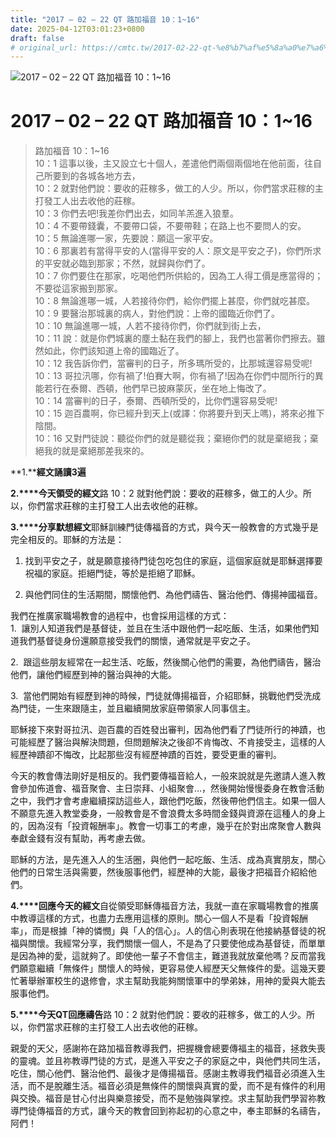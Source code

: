 ```yaml
---
title: "2017 – 02 – 22 QT 路加福音 10：1~16"
date: 2025-04-12T03:01:23+0800
draft: false
# original_url: https://cmtc.tw/2017-02-22-qt-%e8%b7%af%e5%8a%a0%e7%a6%8f%e9%9f%b3-10%ef%bc%9a116
---
```


![2017 – 02 – 22 QT 路加福音 10：1\~16](/images/qt.jpg   "2017 – 02 – 22 QT 路加福音 10：1\~16")

# 2017 – 02 – 22 QT 路加福音 10：1\~16

> 路加福音 10：1\~16  
> 10：1 這事以後，主又設立七十個人，差遣他們兩個兩個地在他前面，往自己所要到的各城各地方去，  
> 10：2 就對他們說：要收的莊稼多，做工的人少。所以，你們當求莊稼的主打發工人出去收他的莊稼。  
> 10：3 你們去吧!我差你們出去，如同羊羔進入狼羣。  
> 10：4 不要帶錢囊，不要帶口袋，不要帶鞋；在路上也不要問人的安。  
> 10：5 無論進哪一家，先要說：願這一家平安。  
> 10：6 那裏若有當得平安的人(當得平安的人：原文是平安之子)，你們所求的平安就必臨到那家；不然，就歸與你們了。  
> 10：7 你們要住在那家，吃喝他們所供給的，因為工人得工價是應當得的；不要從這家搬到那家。  
> 10：8 無論進哪一城，人若接待你們，給你們擺上甚麼，你們就吃甚麼。  
> 10：9 要醫治那城裏的病人，對他們說：上帝的國臨近你們了。  
> 10：10 無論進哪一城，人若不接待你們，你們就到街上去，  
> 10：11 說：就是你們城裏的塵土黏在我們的腳上，我們也當著你們擦去。雖然如此，你們該知道上帝的國臨近了。  
> 10：12 我告訴你們，當審判的日子，所多瑪所受的，比那城還容易受呢!  
> 10：13 哥拉汛哪，你有禍了!伯賽大啊，你有禍了!因為在你們中間所行的異能若行在泰爾、西頓，他們早已披麻蒙灰，坐在地上悔改了。  
> 10：14 當審判的日子，泰爾、西頓所受的，比你們還容易受呢!  
> 10：15 迦百農啊，你已經升到天上(或譯：你將要升到天上嗎)，將來必推下陰間。  
> 10：16 又對門徒說：聽從你們的就是聽從我；棄絕你們的就是棄絕我；棄絕我的就是棄絕那差我來的。

**1.****經文誦讀3遍**

**2.****今天領受的經文**路 10：2 就對他們說：要收的莊稼多，做工的人少。所以，你們當求莊稼的主打發工人出去收他的莊稼。

**3.****分享默想經文**耶穌訓練門徒傳福音的方式，與今天一般教會的方式幾乎是完全相反的。耶穌的方法是：  
1. 找到平安之子，就是願意接待門徒包吃包住的家庭，這個家庭就是耶穌選擇要祝福的家庭。拒絕門徒，等於是拒絕了耶穌。

2. 與他們同住的生活期間，關懷他們、為他們禱告、醫治他們、傳揚神國福音。

我們在推廣家職場教會的過程中，也會採用這樣的方式：  
1.  讓別人知道我們是基督徒，並且在生活中跟他們一起吃飯、生活，如果他們知道我們基督徒身份還願意接受我們的關懷，通常就是平安之子。

2.  跟這些朋友經常在一起生活、吃飯，然後關心他們的需要，為他們禱告，醫治他們，讓他們經歷到神的醫治與神的大能。

3.  當他們開始有經歷到神的時候，門徒就傳揚福音，介紹耶穌，挑戰他們受洗成為門徒，一生來跟隨主，並且繼續開放家庭帶領家人同事信主。

耶穌接下來對哥拉汛、迦百農的百姓發出審判，因為他們看了門徒所行的神蹟，也可能經歷了醫治與解決問題，但問題解決之後卻不肯悔改、不肯接受主，這樣的人經歷神蹟卻不悔改，比起那些沒有經歷神蹟的百姓，要受更重的審判。

今天的教會傳法剛好是相反的。我們要傳福音給人，一般來說就是先邀請人進入教會參加佈道會、福音聚會、主日崇拜、小組聚會…，然後開始慢慢委身在教會活動之中，我們才會考慮繼續探訪這些人，跟他們吃飯，然後帶他們信主。如果一個人不願意先進入教堂委身，一般教會是不會浪費太多時間金錢與資源在這種人的身上的，因為沒有「投資報酬率」。教會一切事工的考慮，幾乎在於對出席聚會人數與奉獻金錢有沒有幫助，再考慮去做。

耶穌的方法，是先進入人的生活圈，與他們一起吃飯、生活、成為真實朋友，關心他們的日常生活與需要，然後服事他們，經歷神的大能，最後才把福音介紹給他們。

**4.****回應今天的經文**自從領受耶穌傳福音方法，我就一直在家職場教會的推廣中教導這樣的方式，也盡力去應用這樣的原則。關心一個人不是看「投資報酬率」，而是根據「神的憐憫」與「人的信心」。人的信心則表現在他接納基督徒的祝福與關懷。我經常分享，我們關懷一個人，不是為了只要使他成為基督徒，而單單是因為神的愛，這就夠了。即使他一輩子不會信主，難道我就放棄他嗎？反而當我們願意繼續「無條件」關懷人的時候，更容易使人經歷天父無條件的愛。這幾天要忙著舉辦軍校生的退修會，求主幫助我能夠關懷軍中的學弟妹，用神的愛與大能去服事他們。

**5.****今天QT回應禱告**路 10：2 就對他們說：要收的莊稼多，做工的人少。所以，你們當求莊稼的主打發工人出去收他的莊稼。

親愛的天父，感謝祢在路加福音教導我們，把握機會總要傳福主的福音，拯救失喪的靈魂。並且祢教導門徒的方式，是進入平安之子的家庭之中，與他們共同生活，吃住，關心他們、醫治他們、最後才是傳揚福音。感謝主教導我們福音必須進入生活，而不是脫離生活。福音必須是無條件的關懷與真實的愛，而不是有條件的利用與交換。福音是甘心付出與樂意接受，而不是勉強與掌控。求主幫助我們學習祢教導門徒傳福音的方式，讓今天的教會回到祢起初的心意之中，奉主耶穌的名禱告，阿們！